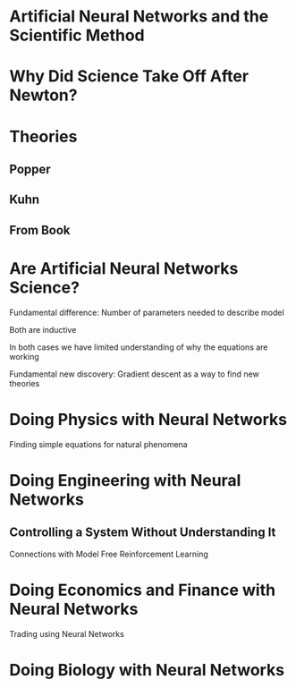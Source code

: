 
# Artificial Neural Networks and the Scientific Method


# Why Did Science Take Off After Newton?


# Theories 


## Popper


## Kuhn


## From Book


# Are Artificial Neural Networks Science?

Fundamental difference: Number of parameters needed to describe model

Both are inductive

In both cases we have limited understanding of why the equations are working

Fundamental new discovery: Gradient descent as a way to find new theories

# Doing Physics with Neural Networks

Finding simple equations for natural phenomena



# Doing Engineering with Neural Networks


## Controlling a System Without Understanding It


Connections with Model Free Reinforcement Learning


# Doing Economics and Finance with Neural Networks

Trading using Neural Networks

# Doing Biology with Neural Networks


